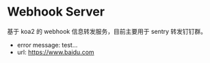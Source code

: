 # Webhook Server

基于 koa2 的 webhook 信息转发服务，目前主要用于 sentry 转发钉钉群。

- error message: test...
- url: https://www.baidu.com